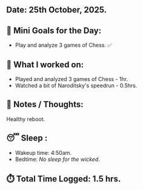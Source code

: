 ## Date: 25th October, 2025.

## 🎯 Mini Goals for the Day:
- Play and analyze 3 games of Chess. ✅
## 📖 What I worked on:
- Played and analyzed 3 games of Chess - 1hr.
- Watched a bit of Naroditsky's speedrun - 0.5hrs.
## 📝 Notes / Thoughts:
Healthy reboot.
## 😴 Sleep :
- Wakeup time: 4:50am.
- Bedtime: _No sleep for the wicked_.
## ⏱️ Total Time Logged:  1.5 hrs.
